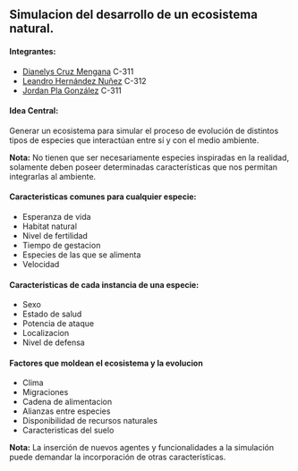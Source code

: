 ## Simulacion del desarrollo de un ecosistema natural.

#### Integrantes:
* [Dianelys Cruz Mengana](@DIANECM) C-311
* [Leandro Hernández Nuñez](altmoket) C-312
* [Jordan Pla González](jordipynb) C-311

#### Idea Central:
Generar un ecosistema para simular el proceso de evolución de distintos tipos de especies que interactúan entre sí y con el medio ambiente. 

**Nota:** No tienen que ser necesariamente especies inspiradas en la realidad, solamente deben poseer determinadas características que nos permitan integrarlas al ambiente.

#### Caracteristicas comunes para cualquier especie:
- Esperanza de vida
- Habitat natural
- Nivel de fertilidad
- Tiempo de gestacion
- Especies de las que se alimenta
- Velocidad

#### Caracteristicas de cada instancia de una especie:
- Sexo
- Estado de salud
- Potencia de ataque
- Localizacion
- Nivel de defensa

#### Factores que moldean el ecosistema y la evolucion
- Clima
- Migraciones
- Cadena de alimentacion
- Alianzas entre especies
- Disponibilidad de recursos naturales
- Caracteristicas del suelo

**Nota:** La inserción de nuevos agentes y funcionalidades a la simulación puede demandar la incorporación de otras características.
